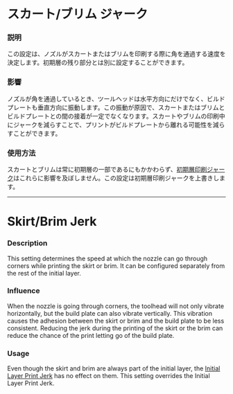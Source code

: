 スカート/ブリム ジャーク
====
### **説明**
この設定は、ノズルがスカートまたはブリムを印刷する際に角を通過する速度を決定します。初期層の残り部分とは別に設定することができます。

### **影響**
ノズルが角を通過しているとき、ツールヘッドは水平方向にだけでなく、ビルドプレートも垂直方向に振動します。この振動が原因で、スカートまたはブリムとビルドプレートとの間の接着が一定でなくなります。スカートやブリムの印刷中にジャークを減らすことで、プリントがビルドプレートから離れる可能性を減らすことができます。

### **使用方法**
スカートとブリムは常に初期層の一部であるにもかかわらず、[初期層印刷ジャーク](jerk_print_layer_0.md)はこれらに影響を及ぼしません。この設定は初期層印刷ジャークを上書きします。

---

Skirt/Brim Jerk
====
### **Description**
This setting determines the speed at which the nozzle can go through corners while printing the skirt or brim. It can be configured separately from the rest of the initial layer.

### **Influence**
When the nozzle is going through corners, the toolhead will not only vibrate horizontally, but the build plate can also vibrate vertically. This vibration causes the adhesion between the skirt or brim and the build plate to be less consistent. Reducing the jerk during the printing of the skirt or the brim can reduce the chance of the print letting go of the build plate.

### **Usage**
Even though the skirt and brim are always part of the initial layer, the [Initial Layer Print Jerk](jerk_print_layer_0.md) has no effect on them. This setting overrides the Initial Layer Print Jerk.

